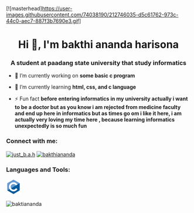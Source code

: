 [![masterhead]https://user-images.githubusercontent.com/74038190/212746035-d5c61762-973c-44c0-aec7-887f3b7690e3.gif]
<h1 align="center">Hi 👋, I'm bakthi ananda harisona</h1>
<h3 align="center">A student at paadang state university that study informatics</h3>

- 🔭 I’m currently working on **some basic c program**

- 🌱 I’m currently learning **html, css, and c language**

- ⚡ Fun fact **before entering informatics in my university actually i want to be a doctor but as you know i am rejected from medicine faculty and end up here in informatics but as times go om i like it here, i am actually very loving my time here , because learning informatics unexpectedly is so much fun**

<h3 align="left">Connect with me:</h3>
<p align="left">
<a href="https://twitter.com/just_b.a.h" target="blank"><img align="center" src="https://raw.githubusercontent.com/rahuldkjain/github-profile-readme-generator/master/src/images/icons/Social/twitter.svg" alt="just_b.a.h" height="30" width="40" /></a>
<a href="https://instagram.com/bakthiananda" target="blank"><img align="center" src="https://raw.githubusercontent.com/rahuldkjain/github-profile-readme-generator/master/src/images/icons/Social/instagram.svg" alt="bakthiananda" height="30" width="40" /></a>
</p>

<h3 align="left">Languages and Tools:</h3>
<p align="left"> <a href="https://www.cprogramming.com/" target="_blank" rel="noreferrer"> <img src="https://raw.githubusercontent.com/devicons/devicon/master/icons/c/c-original.svg" alt="c" width="40" height="40"/> </a> </p>

<p><img align="center" src="https://github-readme-stats.vercel.app/api/top-langs?username=baktiananda&show_icons=true&locale=en&layout=compact" alt="baktiananda" /></p>

